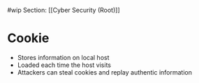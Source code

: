 #wip Section: [[Cyber Security (Root)]]
# Cookie

- Stores information on local host
- Loaded each time the host visits
- Attackers can steal cookies and replay authentic information